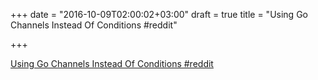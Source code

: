 +++
date = "2016-10-09T02:00:02+03:00"
draft = true
title = "Using Go Channels Instead Of Conditions  #reddit"

+++

<p><a href="https://t.co/rKXM1tORbF">Using Go Channels Instead Of Conditions  #reddit</a></p>
